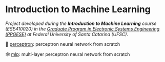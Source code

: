 # Introduction to Machine Learning

_Project developed during the **Introduction to Machine Learning** course (ESE410020) in the [Graduate Program in Electronic Systems Engineering (PPGESE)](https://ppgese.joinville.ufsc.br/en/) at Federal University of Santa Catarina (UFSC)._

🧠 [perceptron](https://github.com/jesuinovieira/machine-learning/tree/master/perceptron): perceptron neural network from scratch

🕸️ [mlp](https://github.com/jesuinovieira/machine-learning/tree/master/mlp): multi-layer perceptron neural network from scratch
